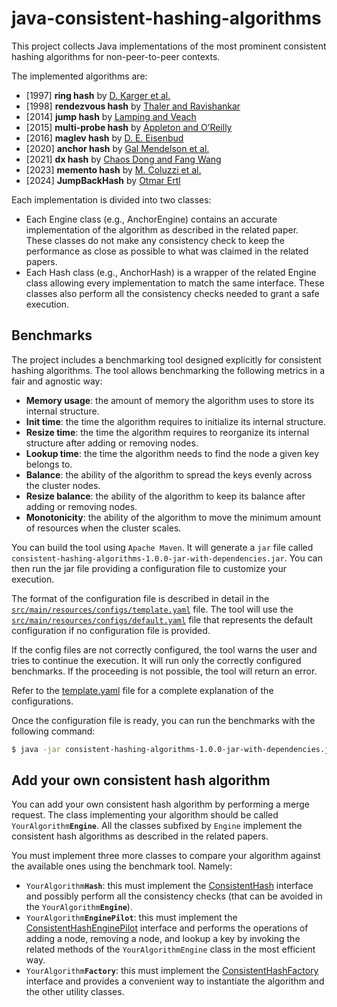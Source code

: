# java-consistent-hashing-algorithms

This project collects Java implementations of the most prominent consistent hashing algorithms for non-peer-to-peer contexts.

The implemented algorithms are:
* [1997] __ring hash__ by [D. Karger et al.](https://www.cs.princeton.edu/courses/archive/fall09/cos518/papers/chash.pdf)
* [1998] __rendezvous hash__ by [Thaler and Ravishankar](https://ieeexplore.ieee.org/abstract/document/663936)
* [2014] __jump hash__ by [Lamping and Veach](https://arxiv.org/pdf/1406.2294.pdf)
* [2015] __multi-probe hash__ by [Appleton and O’Reilly](https://arxiv.org/pdf/1505.00062.pdf)
* [2016] __maglev hash__ by [D. E. Eisenbud](https://static.googleusercontent.com/media/research.google.com/en//pubs/archive/44824.pdf)
* [2020] __anchor hash__ by [Gal Mendelson et al.](https://arxiv.org/pdf/1812.09674.pdf)
* [2021] __dx hash__ by [Chaos Dong and Fang Wang](https://arxiv.org/pdf/2107.07930.pdf)
* [2023] __memento hash__ by [M. Coluzzi et al.](https://arxiv.org/pdf/2306.09783.pdf)
* [2024] __JumpBackHash__ by [Otmar Ertl](https://arxiv.org/abs/2403.18682)


Each implementation is divided into two classes:
* Each <Algorithm>Engine class (e.g., AnchorEngine) contains an accurate implementation of the algorithm as described in the related paper. These classes do not make any consistency check to keep the performance as close as possible to what was claimed in the related papers.
* Each <Algoritm>Hash class (e.g., AnchorHash) is a wrapper of the related <Algorithm>Engine class allowing every implementation to match the same interface. These classes also perform all the consistency checks needed to grant a safe execution.


## Benchmarks

The project includes a benchmarking tool designed explicitly for consistent hashing algorithms.
The tool allows benchmarking the following metrics in a fair and agnostic way:
- __Memory usage__: the amount of memory the algorithm uses to store its internal structure.
- __Init time__: the time the algorithm requires to initialize its internal structure.
- __Resize time__: the time the algorithm requires to reorganize its internal structure after adding or removing nodes.
- __Lookup time__: the time the algorithm needs to find the node a given key belongs to.
- __Balance__: the ability of the algorithm to spread the keys evenly across the cluster nodes.
- __Resize balance__: the ability of the algorithm to keep its balance after adding or removing nodes.
- __Monotonicity__: the ability of the algorithm to move the minimum amount of resources when the cluster scales.


You can build the tool using `Apache Maven`. It will generate a `jar` file called `consistent-hashing-algorithms-1.0.0-jar-with-dependencies.jar`. You can then run the jar file providing a configuration file to customize your execution.

The format of the configuration file is described in detail in the [`src/main/resources/configs/template.yaml`](src/main/resources/configs/template.yaml) file.
The tool will use the [`src/main/resources/configs/default.yaml`](src/main/resources/configs/default.yaml) file that represents the default configuration if no configuration file is provided.


If the config files are not correctly configured, the tool warns the user and tries to continue the execution.
It will run only the correctly configured benchmarks. If the proceeding is not possible, the tool will return an error.

Refer to the [template.yaml](src/main/resources/configs/template.yaml) file for a complete explanation of the configurations.

Once the configuration file is ready, you can run the benchmarks with the following command:
```sh
$ java -jar consistent-hashing-algorithms-1.0.0-jar-with-dependencies.jar <your-config>.yaml
```


## Add your own consistent hash algorithm

You can add your own consistent hash algorithm by performing a merge request.
The class implementing your algorithm should be called `YourAlgorithm`__`Engine`__.
All the classes subfixed by `Engine` implement the consistent hash algorithms as described in the related papers.

You must implement three more classes to compare your algorithm against the available ones using the benchmark tool. Namely:

- `YourAlgorithm`__`Hash`__: this must implement the [ConsistentHash](src/main/java/ch/supsi/dti/isin/consistenthash/ConsistentHash.java) interface and possibly perform all the consistency checks (that can be avoided in the `YourAlgorithm`__`Engine`__).
- `YourAlgorithm`__`EnginePilot`__: this must implement the [ConsistentHashEnginePilot](src/main/java/ch/supsi/dti/isin/benchmark/adapter/ConsistentHashEnginePilot.java) interface and performs the operations of adding a node, removing a node, and lookup a key by invoking the related methods of the `YourAlgorithmEngine` class in the most efficient way.
- `YourAlgorithm`__`Factory`__: this must implement the [ConsistentHashFactory](src/main/java/ch/supsi/dti/isin/benchmark/adapter/ConsistentHashFactory.java) interface and provides a convenient way to instantiate the algorithm and the other utility classes.
